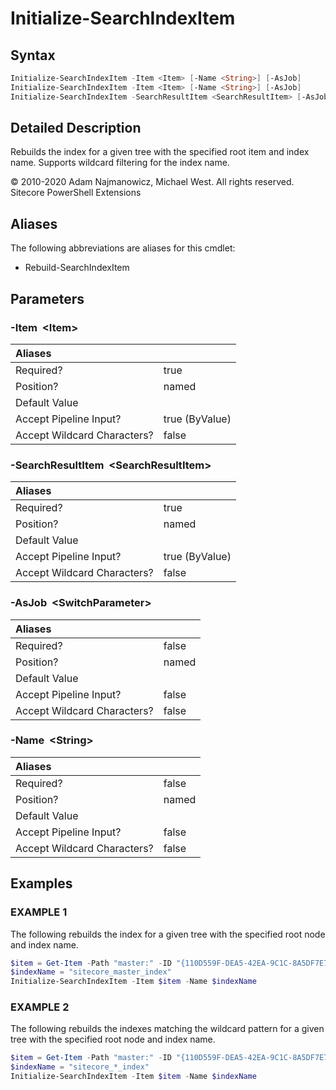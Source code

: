 # Initialize-SearchIndexItem

## Syntax

```powershell
Initialize-SearchIndexItem -Item <Item> [-Name <String>] [-AsJob]
Initialize-SearchIndexItem -Item <Item> [-Name <String>] [-AsJob]
Initialize-SearchIndexItem -SearchResultItem <SearchResultItem> [-AsJob]
```

## Detailed Description

Rebuilds the index for a given tree with the specified root item and index name. Supports wildcard filtering for the index name.

© 2010-2020 Adam Najmanowicz, Michael West. All rights reserved. Sitecore PowerShell Extensions

## Aliases

The following abbreviations are aliases for this cmdlet:

* Rebuild-SearchIndexItem 

## Parameters

### -Item  &lt;Item&gt;

| Aliases |  |
| :--- | :--- |
| Required? | true |
| Position? | named |
| Default Value |  |
| Accept Pipeline Input? | true \(ByValue\) |
| Accept Wildcard Characters? | false |

### -SearchResultItem  &lt;SearchResultItem&gt;

| Aliases |  |
| :--- | :--- |
| Required? | true |
| Position? | named |
| Default Value |  |
| Accept Pipeline Input? | true \(ByValue\) |
| Accept Wildcard Characters? | false |

### -AsJob  &lt;SwitchParameter&gt;

| Aliases |  |
| :--- | :--- |
| Required? | false |
| Position? | named |
| Default Value |  |
| Accept Pipeline Input? | false |
| Accept Wildcard Characters? | false |

### -Name  &lt;String&gt;

| Aliases |  |
| :--- | :--- |
| Required? | false |
| Position? | named |
| Default Value |  |
| Accept Pipeline Input? | false |
| Accept Wildcard Characters? | false |

## Examples

### EXAMPLE 1

The following rebuilds the index for a given tree with the specified root node and index name.

```powershell
$item = Get-Item -Path "master:" -ID "{110D559F-DEA5-42EA-9C1C-8A5DF7E70EF9}"
$indexName = "sitecore_master_index"
Initialize-SearchIndexItem -Item $item -Name $indexName
```

### EXAMPLE 2

The following rebuilds the indexes matching the wildcard pattern for a given tree with the specified root node and index name.

```powershell
$item = Get-Item -Path "master:" -ID "{110D559F-DEA5-42EA-9C1C-8A5DF7E70EF9}"
$indexName = "sitecore_*_index"
Initialize-SearchIndexItem -Item $item -Name $indexName
```